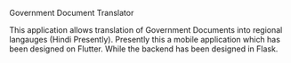 Government Document Translator

This application allows translation of Government Documents into regional langauges (Hindi Presently).
Presently this a mobile application which has been designed on Flutter.
While the backend has been designed in Flask.
